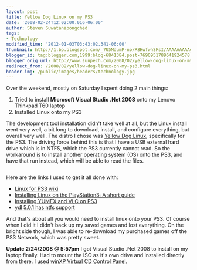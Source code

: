 ```yaml
---
layout: post
title: Yellow Dog Linux on my PS3
date: '2008-02-24T12:02:00.016-06:00'
author: Steven Suwatanapongched
tags:
- Technology
modified_time: '2012-01-03T03:43:02.341-06:00'
thumbnail: http://1.bp.blogspot.com/_7U5MdumP-no/R8HwfwhSFsI/AAAAAAAAAgI/DUh0vPPHiSg/s600/ydl_logo.jpg
blogger_id: tag:blogger.com,1999:blog-6841384.post-7690951789641924578
blogger_orig_url: http://www.sunpech.com/2008/02/yellow-dog-linux-on-my-ps3.html
redirect_from: /2008/02/yellow-dog-linux-on-my-ps3.html
header-img: /public/images/headers/technology.jpg
---
```


Over the weekend, mostly on Saturday I spent doing 2 main things:

<ol>
  <li>Tried to install <b>Microsoft Visual Studio .Net 2008</b> onto my Lenovo Thinkpad T60 laptop</li>
  <li>Installed Linux onto my PS3</li>
</ol>

The development tool installation didn't take well at all, but the Linux install went very well, a bit long to download, install, and configure everything, but overall very well.  The distro I chose was <a href="http://www.terrasoftsolutions.com/products/ydl/">Yellow Dog Linux</a>, specifically for the PS3.  The driving force behind this is that I have a USB external hard drive which is in NTFS, which the PS3 currently cannot read.  So the workaround is to install another operating system (OS) onto the PS3, and have that run instead, which will be able to read the files.

<img alt="" border="0" id="BLOGGER_PHOTO_ID_5170678275589150402" src="http://1.bp.blogspot.com/_7U5MdumP-no/R8HwfwhSFsI/AAAAAAAAAgI/DUh0vPPHiSg/s400/ydl_logo.jpg" />

Here are the links I used to get it all done with:

<ul>
  <li><a href="http://en.wikipedia.org/wiki/Linux_for_PlayStation_3">Linux for PS3 wiki</a></li>
  <li><a href="http://www.ps3grid.net/install_linux.php">Installing Linux on the PlayStation3: A short guide</a>
</li>
  <li><a href="http://tictech2.blogspot.com/2007/01/installing-vlc-on-ps3-running-yellowdog.html">Installing YUMEX and VLC on PS3</a></li>
  <li><a href="http://www.yellowdog-board.com/viewtopic.php?p=9876">ydl 5.0.1 has ntfs support</a></li>
</ul>

And that's about all you would need to install linux onto your PS3.  Of course when I did it I didn't back up my saved games and lost everything.  On the bright side though, I was able to re-download my purchased games off the PS3 Network, which was pretty sweet.  

<b>Update 2/24/2008 @ 5:57pm</b> I got Visual Studio .Net 2008 to install on my laptop finally.  Had to mount the ISO as it's own drive and installed directly from there.  I used <a href="http://download.microsoft.com/download/7/b/6/7b6abd84-7841-4978-96f5-bd58df02efa2/winxpvirtualcdcontrolpanel_21.exe">winXP Virtual CD Control Panel</a>.
